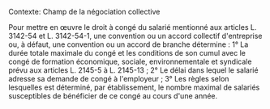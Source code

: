 Contexte: Champ de la négociation collective

Pour mettre en œuvre le droit à congé du salarié mentionné aux articles L. 3142-54 et L. 3142-54-1, une convention ou un accord collectif d'entreprise ou, à défaut, une convention ou un accord de branche détermine : 1° La durée totale maximale du congé et les conditions de son cumul avec le congé de formation économique, sociale, environnementale et syndicale prévu aux articles L. 2145-5 à L. 2145-13 ; 2° Le délai dans lequel le salarié adresse sa demande de congé à l'employeur ; 3° Les règles selon lesquelles est déterminé, par établissement, le nombre maximal de salariés susceptibles de bénéficier de ce congé au cours d'une année.